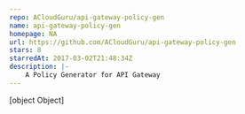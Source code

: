 ```yaml
---
repo: ACloudGuru/api-gateway-policy-gen
name: api-gateway-policy-gen
homepage: NA
url: https://github.com/ACloudGuru/api-gateway-policy-gen
stars: 8
starredAt: 2017-03-02T21:48:34Z
description: |-
    A Policy Generator for API Gateway
---
```


[object Object]
